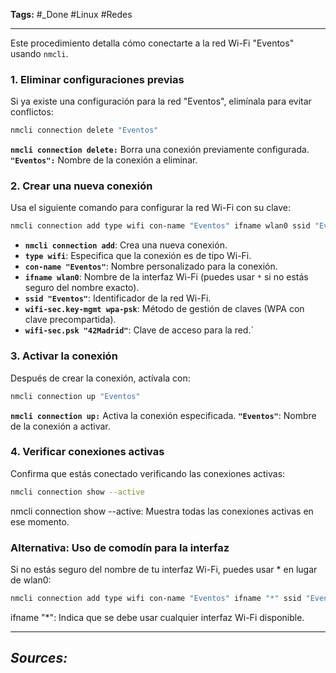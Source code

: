 **Tags:** #_Done 
#Linux #Redes
- - -
Este procedimiento detalla cómo conectarte a la red Wi-Fi "Eventos" usando `nmcli`.
### 1. Eliminar configuraciones previas

Si ya existe una configuración para la red "Eventos", elimínala para evitar conflictos:
```bash
nmcli connection delete "Eventos"
```
**`nmcli connection delete:`**  Borra una conexión previamente configurada.
**`"Eventos":`** Nombre de la conexión a eliminar.
### 2. Crear una nueva conexión
Usa el siguiente comando para configurar la red Wi-Fi con su clave:

```bash
nmcli connection add type wifi con-name "Eventos" ifname wlan0 ssid "Eventos" wifi-sec.key-mgmt wpa-psk wifi-sec.psk "42Madrid"
```
- **`nmcli connection add`**: Crea una nueva conexión.
- **`type wifi`**: Especifica que la conexión es de tipo Wi-Fi.
- **`con-name "Eventos"`**: Nombre personalizado para la conexión.
- **`ifname wlan0`**: Nombre de la interfaz Wi-Fi (puedes usar `*` si no estás seguro del nombre exacto).
- **`ssid "Eventos"`**: Identificador de la red Wi-Fi.
- **`wifi-sec.key-mgmt wpa-psk`**: Método de gestión de claves (WPA con clave precompartida).
- **`wifi-sec.psk "42Madrid"`**: Clave de acceso para la red.`
### 3. Activar la conexión
Después de crear la conexión, actívala con:

```bash
nmcli connection up "Eventos"
```

**`nmcli connection up:`** Activa la conexión especificada.
**`"Eventos"`**: Nombre de la conexión a activar.
### 4. Verificar conexiones activas

Confirma que estás conectado verificando las conexiones activas:

```bash
nmcli connection show --active
```

nmcli connection show --active: Muestra todas las conexiones activas en ese momento.
### Alternativa: Uso de comodín para la interfaz
Si no estás seguro del nombre de tu interfaz Wi-Fi, puedes usar * en lugar de wlan0:

```bash
nmcli connection add type wifi con-name "Eventos" ifname "*" ssid "Eventos" wifi-sec.key-mgmt wpa-psk wifi-sec.psk "42Madrid"
```
ifname "*": Indica que se debe usar cualquier interfaz Wi-Fi disponible.
- - - 
## ***Sources:***